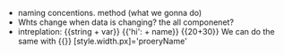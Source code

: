 - naming concentions. method (what we gonna do)
- Whts change when data is changing? the all componenet?
- intreplation: {{string + var}} {{'hi': + name}} {{20+30}}
  We can do the same with {{}}
  [style.width.px]='proeryName'
  